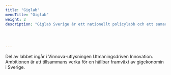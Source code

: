 ```yaml
---
title: "Giglab"
menuTitle: "Giglab"
weight: 2
description: "Giglab Sverige är ett nationellt policylabb och ett samarbete mellan JobTech Development, Arbetsförmedlingen, Skatteverket, Coompanion och Handelshögskolan tillsammans med SVID, Stiftelsen Svensk Industridesign och svenska Labbnätverket "



  
---
```



 Del av labbet ingår i Vinnova-utlysningen Utmaningsdriven Innovation. Ambitionen är att tillsammans verka för en hållbar framväxt av gigekonomin i Sverige.

